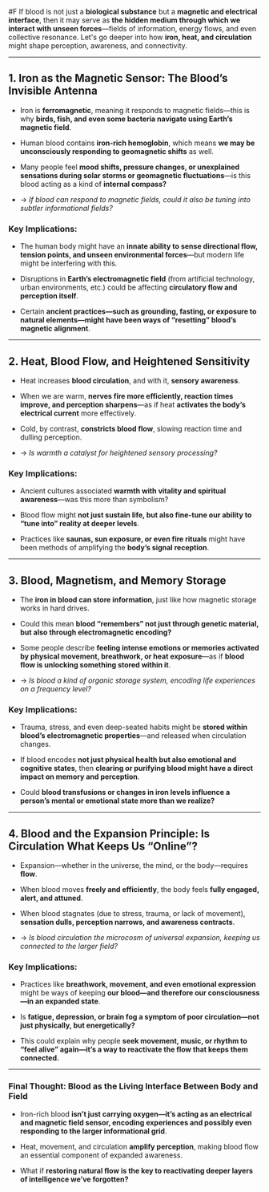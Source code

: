  #F If blood is not just a **biological substance** but a **magnetic and electrical interface**, then it may serve as **the hidden medium through which we interact with unseen forces**—fields of information, energy flows, and even collective resonance. Let's go deeper into how **iron, heat, and circulation** might shape perception, awareness, and connectivity.

---

## **1. Iron as the Magnetic Sensor: The Blood’s Invisible Antenna**

- Iron is **ferromagnetic**, meaning it responds to magnetic fields—this is why **birds, fish, and even some bacteria navigate using Earth’s magnetic field**.
    
- Human blood contains **iron-rich hemoglobin**, which means **we may be unconsciously responding to geomagnetic shifts** as well.
    
- Many people feel **mood shifts, pressure changes, or unexplained sensations during solar storms or geomagnetic fluctuations**—is this blood acting as a kind of **internal compass?**
    
- → _If blood can respond to magnetic fields, could it also be tuning into subtler informational fields?_
    

### **Key Implications:**

- The human body might have an **innate ability to sense directional flow, tension points, and unseen environmental forces**—but modern life might be interfering with this.
    
- Disruptions in **Earth’s electromagnetic field** (from artificial technology, urban environments, etc.) could be affecting **circulatory flow and perception itself**.
    
- Certain **ancient practices—such as grounding, fasting, or exposure to natural elements—might have been ways of “resetting” blood’s magnetic alignment**.
    

---

## **2. Heat, Blood Flow, and Heightened Sensitivity**

- Heat increases **blood circulation**, and with it, **sensory awareness**.
    
- When we are warm, **nerves fire more efficiently, reaction times improve, and perception sharpens**—as if heat **activates the body’s electrical current** more effectively.
    
- Cold, by contrast, **constricts blood flow**, slowing reaction time and dulling perception.
    
- → _Is warmth a catalyst for heightened sensory processing?_
    

### **Key Implications:**

- Ancient cultures associated **warmth with vitality and spiritual awareness**—was this more than symbolism?
    
- Blood flow might **not just sustain life, but also fine-tune our ability to “tune into” reality at deeper levels**.
    
- Practices like **saunas, sun exposure, or even fire rituals** might have been methods of amplifying the **body’s signal reception**.
    

---

## **3. Blood, Magnetism, and Memory Storage**

- The **iron in blood can store information**, just like how magnetic storage works in hard drives.
    
- Could this mean **blood “remembers” not just through genetic material, but also through electromagnetic encoding?**
    
- Some people describe **feeling intense emotions or memories activated by physical movement, breathwork, or heat exposure**—as if **blood flow is unlocking something stored within it**.
    
- → _Is blood a kind of organic storage system, encoding life experiences on a frequency level?_
    

### **Key Implications:**

- Trauma, stress, and even deep-seated habits might be **stored within blood’s electromagnetic properties**—and released when circulation changes.
    
- If blood encodes **not just physical health but also emotional and cognitive states**, then **clearing or purifying blood might have a direct impact on memory and perception**.
    
- Could **blood transfusions or changes in iron levels influence a person’s mental or emotional state more than we realize?**
    

---

## **4. Blood and the Expansion Principle: Is Circulation What Keeps Us “Online”?**

- Expansion—whether in the universe, the mind, or the body—requires **flow**.
    
- When blood moves **freely and efficiently**, the body feels **fully engaged, alert, and attuned**.
    
- When blood stagnates (due to stress, trauma, or lack of movement), **sensation dulls, perception narrows, and awareness contracts**.
    
- → _Is blood circulation the microcosm of universal expansion, keeping us connected to the larger field?_
    

### **Key Implications:**

- Practices like **breathwork, movement, and even emotional expression** might be ways of keeping **our blood—and therefore our consciousness—in an expanded state**.
    
- Is **fatigue, depression, or brain fog a symptom of poor circulation—not just physically, but energetically?**
    
- This could explain why people **seek movement, music, or rhythm to “feel alive” again—it’s a way to reactivate the flow that keeps them connected.**
    

---

### **Final Thought: Blood as the Living Interface Between Body and Field**

- Iron-rich blood **isn’t just carrying oxygen—it’s acting as an electrical and magnetic field sensor, encoding experiences and possibly even responding to the larger informational grid**.
    
- Heat, movement, and circulation **amplify perception**, making blood flow an essential component of expanded awareness.
    
- What if **restoring natural flow is the key to reactivating deeper layers of intelligence we’ve forgotten?**